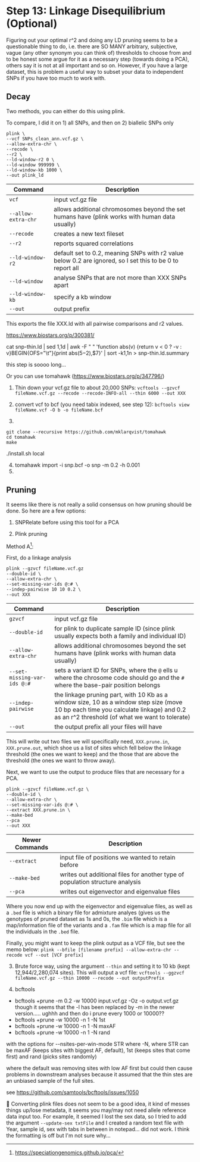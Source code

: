 # Step 13: Linkage Disequilibrium (Optional)

Figuring out your optimal r^2 and doing any LD pruning seems to be a questionable thing to do, i.e. there are SO MANY arbitrary, subjective, vague (any other synonym you can think of) thresholds to choose from and to be honest some argue for it as a necessary step (towards doing a PCA), others say it is not at all important and so on. However, if you have a large dataset, this is problem a useful way to subset your data to independent SNPs if you have too much to work with. 

## Decay

Two methods, you can either do this using plink. 

To compare, I did it on 1) all SNPs, and then on 2) biallelic SNPs only 

```
plink \
--vcf SNPs_clean_ann.vcf.gz \
--allow-extra-chr \
--recode \
--r2 \
--ld-window-r2 0 \
--ld-window 999999 \
--ld-window-kb 1000 \
--out plink_ld
```

| Command      | Description |
| ----------- | ----------- |
| `vcf` | input vcf.gz file |
| `--allow-extra-chr` | allows additional chromosomes beyond the set humans have (plink works with human data usually) |
| `--recode` | creates a new text fileset |
| `--r2` | reports squared correlations |
| `--ld-window-r2` | default set to 0.2, meaning SNPs with r2 value below 0.2 are ignored, so I set this to be 0 to report all  |
| `--ld-window` | analyse SNPs that are not more than XXX SNPs apart |
| `--ld-window-kb` | specify a kb window |
| `--out` | output prefix |

This exports the file XXX.ld with all pairwise comparisons and r2 values. 


https://www.biostars.org/p/300381/

cat snp-thin.ld | sed 1,1d | awk -F " " 'function abs(v) {return v < 0 ? -v : v}BEGIN{OFS="\t"}{print abs($5-$2),$7}' | sort -k1,1n > snp-thin.ld.summary

this step is soooo long...



Or you can use tomahawk (https://www.biostars.org/p/347796/)

1. Thin down your vcf.gz file to about 20,000 SNPs: `vcftools --gzvcf fileName.vcf.gz --recode --recode-INFO-all --thin 6000 --out XXX`
2. convert vcf to bcf (you need tabix indexed, see step 12): `bcftools view fileName.vcf -O b -o fileName.bcf`

3.
```
git clone --recursive https://github.com/mklarqvist/tomahawk
cd tomahawk
make
```

./install.sh local

4. tomahawk import -i snp.bcf -o snp -m 0.2 -h 0.001
5. 

## Pruning
It seems like there is not really a solid consensus on how pruning should be done. So here are a few options:

1. SNPRelate before using this tool for a PCA


2. Plink pruning

Method A[^1]:

First, do a linkage analysis 

```
plink --gzvcf fileName.vcf.gz 
--double-id \
--allow-extra-chr \
--set-missing-var-ids @:# \
--indep-pairwise 10 10 0.2 \
--out XXX
```

| Command      | Description |
| ----------- | ----------- |
| `gzvcf` | input vcf.gz file |
| `--double-id` | for plink to duplicate sample ID (since plink usually expects both a family and individual ID) |
| `--allow-extra-chr` | allows additional chromosomes beyond the set humans have (plink works with human data usually) |
| `--set-missing-var-ids @:#` | sets a variant ID for SNPs, where the `@` ells u where the chrosome code should go and the `#` where the base-pair position belongs |
| `--indep-pairwise` | the linkage pruning part, with 10 Kb as a window size, 10 as a window step size (move 10 bp each  time you calculate linkage) and 0.2 as an r^2 threshold (of what we want to tolerate) |
| `--out` | the output prefix all your files will have |

This will write out two files we will specifically need, `XXX.prune.in`, `XXX.prune.out`, which shoe us a list of sites which fell below the linkage threshold (the ones we want to keep) and the those that are above the threshold (the ones we want to throw away). 

Next, we want to use the output to produce files that are necessary for a PCA.

```
plink --gzvcf fileName.vcf.gz \
--double-id \
--allow-extra-chr \
--set-missing-var-ids @:# \
--extract XXX.prune.in \
--make-bed
--pca
--out XXX
```

| Newer Commands      | Description |
| ----------- | ----------- |
| `--extract` | input file of positions we wanted to retain before |
| `--make-bed` | writes out additional files for another type of population structure analysis |
| `--pca` | writes out eigenvector and eigenvalue files |

Where you now end up with the eigenvector and eigenvalue files, as well as a `.bed` file is which a binary file for admixture analyes (gives us the genotypes of pruned dataset as 1s and 0s, the `.bim` file which is a map/information file of the variants and a `.fam` file which is a map file for all the individuals in the `.bed` file.

Finally, you might want to keep the plink output as a VCF file, but see the memo below: `plink --bfile [filename prefix] --allow-extra-chr --recode vcf --out [VCF prefix]`

3. Brute force way, using the argument `--thin` and setting it to 10 kb (kept 12,944/2,280,074 sites). This will output a vcf file: `vcftools --ggzvcf fileName.vcf.gz --thin 10000 --recode --out outputPrefix`
   
4. bcftools
- bcftools +prune -m 0.2 -w 10000 input.vcf.gz -Oz -o output.vcf.gz
though it seems that the -l has been replaced by -m in the newer version..... ughhh and then do i prune every 1000 or 10000?? 
- bcftools +prune -w 10000 -n 1 -N 1st
- bcftools +prune -w 10000 -n 1 -N maxAF
- bcftools +prune -w 10000 -n 1 -N rand

with the options for --nsites-per-win-mode STR 
where -N, 
where STR can be  maxAF (keeps sites with biggest AF, default), 1st (keeps sites that come first) and rand (picks sites randomly) 

  where the default was removing sites with low AF first but could then cause problems in downstream analyses because it assumed that the thin stes are an unbiased sample of the full sites. 

 see https://github.com/samtools/bcftools/issues/1050

:memo: Converting plink files does not seem to be a good idea, it kind of messes things up/lose metadata, it seems you may/may not need allele reference data input too. For example, it seemed I lost the sex data, so I tried to add the argument `--update-sex txtFile` and I created a random text file with Year, sample id, sex with tabs in between in notepad... did not work. I think the formatting is off but I'm not sure why...

[^1]:https://speciationgenomics.github.io/pca/
